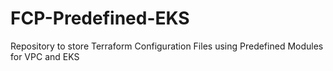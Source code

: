 # FCP-Predefined-EKS
Repository to store Terraform Configuration Files using Predefined Modules for VPC and EKS
